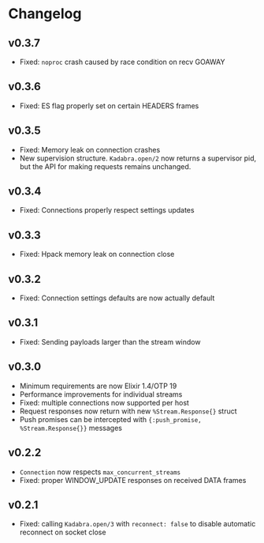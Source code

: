 # Changelog

## v0.3.7
- Fixed: `noproc` crash caused by race condition on recv GOAWAY

## v0.3.6
- Fixed: ES flag properly set on certain HEADERS frames

## v0.3.5
- Fixed: Memory leak on connection crashes
- New supervision structure. `Kadabra.open/2` now returns a supervisor pid,
  but the API for making requests remains unchanged.

## v0.3.4
- Fixed: Connections properly respect settings updates

## v0.3.3
- Fixed: Hpack memory leak on connection close

## v0.3.2
- Fixed: Connection settings defaults are now actually default

## v0.3.1
- Fixed: Sending payloads larger than the stream window

## v0.3.0
- Minimum requirements are now Elixir 1.4/OTP 19
- Performance improvements for individual streams
- Fixed: multiple connections now supported per host
- Request responses now return with new `%Stream.Response{}` struct
- Push promises can be intercepted with `{:push_promise, %Stream.Response{}}`
  messages

## v0.2.2
- `Connection` now respects `max_concurrent_streams`
- Fixed: proper WINDOW_UPDATE responses on received DATA frames

## v0.2.1
- Fixed: calling `Kadabra.open/3` with `reconnect: false` to disable
  automatic reconnect on socket close
